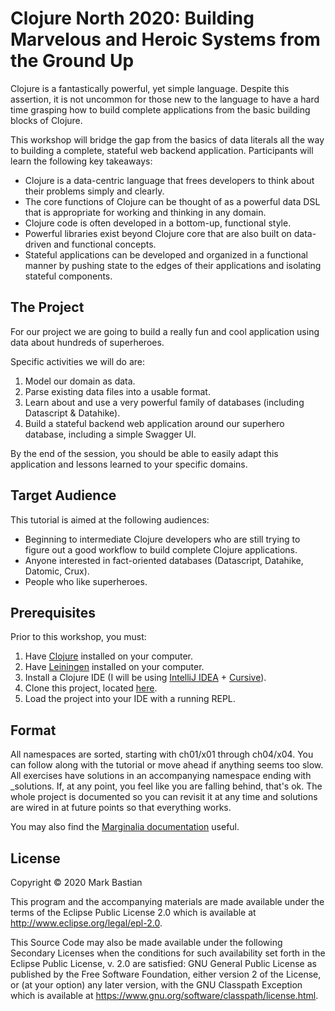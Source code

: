 # Clojure North 2020: Building Marvelous and Heroic Systems from the Ground Up

Clojure is a fantastically powerful, yet simple language. Despite this assertion,
it is not uncommon for those new to the language to have a hard time grasping
how to build complete applications from the basic building blocks of Clojure.

This workshop will bridge the gap from the basics of data literals all the way 
to building a complete, stateful web backend application. Participants will 
learn the following key takeaways:

 * Clojure is a data-centric language that frees developers to think about their
problems simply and clearly.
 * The core functions of Clojure can be thought of as a powerful data DSL that 
 is appropriate for working and thinking in any domain.
 * Clojure code is often developed in a bottom-up, functional style.
 * Powerful libraries exist beyond Clojure core that are also built on 
data-driven and functional concepts.
 * Stateful applications can be developed and organized in a functional manner 
 by pushing state to the edges of their applications and isolating stateful 
components.

## The Project
For our project we are going to build a really fun and cool application using 
data about hundreds of superheroes. 

Specific activities we will do are:

 1. Model our domain as data.
 2. Parse existing data files into a usable format.
 3. Learn about and use a very powerful family of databases 
(including Datascript & Datahike).
 4. Build a stateful backend web application around our superhero database, 
including a simple Swagger UI.

By the end of the session, you should be able to easily adapt this application 
and lessons learned to your specific domains.

## Target Audience
This tutorial is aimed at the following audiences:
 
 * Beginning to intermediate Clojure developers who are still trying to figure
 out a good workflow to build complete Clojure applications.
 * Anyone interested in fact-oriented databases
 (Datascript, Datahike, Datomic, Crux).
 * People who like superheroes.

## Prerequisites
Prior to this workshop, you must:
 1. Have [Clojure](https://clojure.org/guides/getting_started) installed on your 
 computer.
 1. Have [Leiningen](https://leiningen.org/) installed on your computer.
 1. Install a Clojure IDE (I will be using 
 [IntelliJ IDEA](https://www.jetbrains.com/idea/) + 
 [Cursive](https://cursive-ide.com/)).
 1. Clone this project, located [here](https://github.com/markbastian/clojure-north-2020).
 1. Load the project into your IDE with a running REPL.

## Format
All namespaces are sorted, starting with ch01/x01 through ch04/x04. You can follow along with the tutorial or move ahead if anything seems too slow. All exercises have solutions in an accompanying namespace ending with _solutions. If, at any point, you feel like you are falling behind, that's ok. The whole project is documented so you can revisit it at any time and solutions are wired in at future points so that everything works.

You may also find the [Marginalia documentation](https://markbastian.github.io/clojure-north-2020/docs/uberdoc.html) useful.

## License

Copyright © 2020 Mark Bastian

This program and the accompanying materials are made available under the
terms of the Eclipse Public License 2.0 which is available at
http://www.eclipse.org/legal/epl-2.0.

This Source Code may also be made available under the following Secondary
Licenses when the conditions for such availability set forth in the Eclipse
Public License, v. 2.0 are satisfied: GNU General Public License as published by
the Free Software Foundation, either version 2 of the License, or (at your
option) any later version, with the GNU Classpath Exception which is available
at https://www.gnu.org/software/classpath/license.html.
